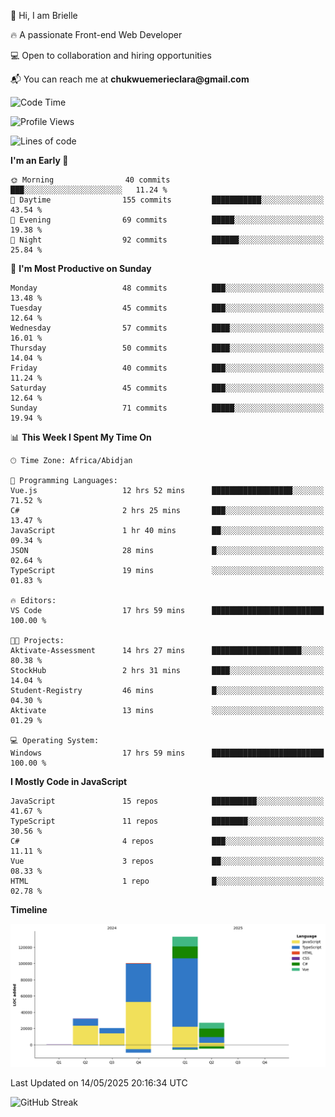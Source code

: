 <div align="left">
  <p>👋 Hi, I am Brielle</p>
  <p>🔥 A passionate Front-end Web Developer</p>
  <p>💻 Open to collaboration and hiring opportunities</p>
  <p>📬 You can reach me at <strong>chukwuemerieclara@gmail.com</strong></p>
</div>


 
 <!--START_SECTION:waka-->
![Code Time](http://img.shields.io/badge/Code%20Time-630%20hrs%2015%20mins-blue)

![Profile Views](http://img.shields.io/badge/Profile%20Views-0-blue)

![Lines of code](https://img.shields.io/badge/From%20Hello%20World%20I%27ve%20Written-312.8%20thousand%20lines%20of%20code-blue)

**I'm an Early 🐤** 

```text
🌞 Morning                40 commits          ███░░░░░░░░░░░░░░░░░░░░░░   11.24 % 
🌆 Daytime                155 commits         ███████████░░░░░░░░░░░░░░   43.54 % 
🌃 Evening                69 commits          █████░░░░░░░░░░░░░░░░░░░░   19.38 % 
🌙 Night                  92 commits          ██████░░░░░░░░░░░░░░░░░░░   25.84 % 
```
📅 **I'm Most Productive on Sunday** 

```text
Monday                   48 commits          ███░░░░░░░░░░░░░░░░░░░░░░   13.48 % 
Tuesday                  45 commits          ███░░░░░░░░░░░░░░░░░░░░░░   12.64 % 
Wednesday                57 commits          ████░░░░░░░░░░░░░░░░░░░░░   16.01 % 
Thursday                 50 commits          ████░░░░░░░░░░░░░░░░░░░░░   14.04 % 
Friday                   40 commits          ███░░░░░░░░░░░░░░░░░░░░░░   11.24 % 
Saturday                 45 commits          ███░░░░░░░░░░░░░░░░░░░░░░   12.64 % 
Sunday                   71 commits          █████░░░░░░░░░░░░░░░░░░░░   19.94 % 
```


📊 **This Week I Spent My Time On** 

```text
🕑︎ Time Zone: Africa/Abidjan

💬 Programming Languages: 
Vue.js                   12 hrs 52 mins      ██████████████████░░░░░░░   71.52 % 
C#                       2 hrs 25 mins       ███░░░░░░░░░░░░░░░░░░░░░░   13.47 % 
JavaScript               1 hr 40 mins        ██░░░░░░░░░░░░░░░░░░░░░░░   09.34 % 
JSON                     28 mins             █░░░░░░░░░░░░░░░░░░░░░░░░   02.64 % 
TypeScript               19 mins             ░░░░░░░░░░░░░░░░░░░░░░░░░   01.83 % 

🔥 Editors: 
VS Code                  17 hrs 59 mins      █████████████████████████   100.00 % 

🐱‍💻 Projects: 
Aktivate-Assessment      14 hrs 27 mins      ████████████████████░░░░░   80.38 % 
StockHub                 2 hrs 31 mins       ████░░░░░░░░░░░░░░░░░░░░░   14.04 % 
Student-Registry         46 mins             █░░░░░░░░░░░░░░░░░░░░░░░░   04.30 % 
Aktivate                 13 mins             ░░░░░░░░░░░░░░░░░░░░░░░░░   01.29 % 

💻 Operating System: 
Windows                  17 hrs 59 mins      █████████████████████████   100.00 % 
```

**I Mostly Code in JavaScript** 

```text
JavaScript               15 repos            ██████████░░░░░░░░░░░░░░░   41.67 % 
TypeScript               11 repos            ████████░░░░░░░░░░░░░░░░░   30.56 % 
C#                       4 repos             ███░░░░░░░░░░░░░░░░░░░░░░   11.11 % 
Vue                      3 repos             ██░░░░░░░░░░░░░░░░░░░░░░░   08.33 % 
HTML                     1 repo              █░░░░░░░░░░░░░░░░░░░░░░░░   02.78 % 
```



**Timeline**

![Lines of Code chart](https://raw.githubusercontent.com/Brielle28/Brielle28/main/assets/bar_graph.png)


 Last Updated on 14/05/2025 20:16:34 UTC
<!--END_SECTION:waka-->

![GitHub Streak](https://github-readme-streak-stats.herokuapp.com/?user=Brielle28)



